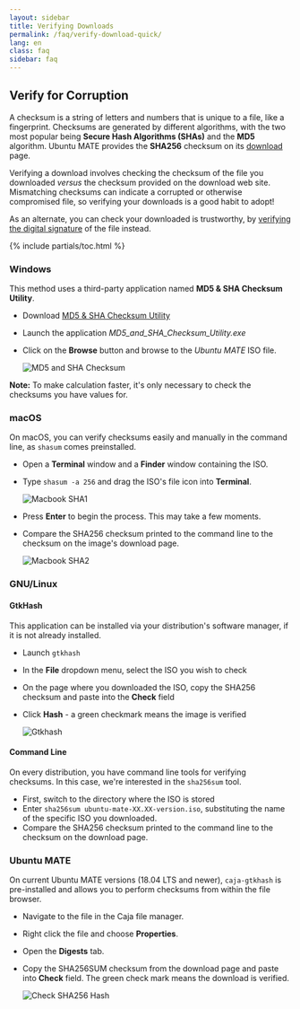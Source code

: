 ```yaml
---
layout: sidebar
title: Verifying Downloads
permalink: /faq/verify-download-quick/
lang: en
class: faq
sidebar: faq
---
```


## Verify for Corruption

A checksum is a string of letters and numbers that is unique to a file, like a
fingerprint. Checksums are generated by different algorithms, with the two most
popular being **Secure Hash Algorithms (SHAs)** and the **MD5** algorithm.
Ubuntu MATE provides the **SHA256** checksum on its [download](/download/) page.

Verifying a download involves checking the checksum of the file you downloaded
*versus* the checksum provided on the download web site. Mismatching checksums
can indicate a corrupted or otherwise compromised file, so verifying your
downloads is a good habit to adopt!

As an alternate, you can check your downloaded is trustworthy, by [verifying
the digital signature](/faq/verify-download-secure/) of the file instead.

{% include partials/toc.html %}


### Windows

This method uses a third-party application named **MD5 & SHA Checksum Utility**.

* Download [MD5 & SHA Checksum Utility](https://raylin.wordpress.com/downloads/md5-sha-1-checksum-utility/)
* Launch the application *MD5_and_SHA_Checksum_Utility.exe*
* Click on the **Browse** button and browse to the *Ubuntu MATE* ISO file.

    ![MD5 and SHA Checksum](/images/faq/verify/MD5_and_SHA_Checksum_Utility.png)

**Note:** To make calculation faster, it's only necessary to check the checksums
you have values for.


### macOS

On macOS, you can verify checksums easily and manually in the command line, as
`shasum` comes preinstalled.

* Open a **Terminal** window and a **Finder** window containing the ISO.
* Type `shasum -a 256` and drag the ISO's file icon into **Terminal**.

    ![Macbook SHA1](/images/faq/verify/MacbookSHA1.png)

* Press **Enter** to begin the process. This may take a few moments.
* Compare the SHA256 checksum printed to the command line to the checksum on
the image's download page.

    ![Macbook SHA2](/images/faq/verify/MacbookSHA2.png)


### GNU/Linux

#### GtkHash

This application can be installed via your distribution's software manager, if it is not already installed.

* Launch `gtkhash`
* In the **File** dropdown menu, select the ISO you wish to check
* On the page where you downloaded the ISO, copy the SHA256 checksum and paste into the **Check** field
* Click **Hash** - a green checkmark means the image is verified

    ![Gtkhash](/images/faq/verify/gtkhash.png)

#### Command Line

On every distribution, you have command line tools for verifying checksums.
In this case, we're interested in the `sha256sum` tool.

* First, switch to the directory where the ISO is stored
* Enter `sha256sum ubuntu-mate-XX.XX-version.iso`, substituting the name of the specific ISO you downloaded.
* Compare the SHA256 checksum printed to the command line to the checksum on the download page.


### Ubuntu MATE

On current Ubuntu MATE versions (18.04 LTS and newer), `caja-gtkhash` is
pre-installed and allows you to perform checksums from within the file browser.

* Navigate to the file in the Caja file manager.
* Right click the file and choose **Properties**.
* Open the **Digests** tab.
* Copy the SHA256SUM checksum from the download page and paste into **Check** field. The green check mark means the download is verified.

    ![Check SHA256 Hash](/images/faq/verify/Check-SHA256-Hash.png)
